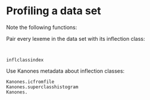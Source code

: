 # Profiling a data set


Note the following functions:

Pair every lexeme in the data set with its inflection class:

```@example profiling


inflclassindex
```

Use Kanones metadata about inflection classes:

```@docs
Kanones.icfromfile
Kanones.superclasshistogram
Kanones.
```



